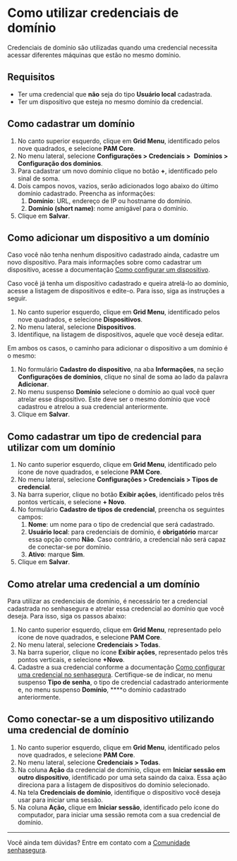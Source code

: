 # Como utilizar credenciais de domínio

Credenciais de domínio são utilizadas quando uma credencial necessita acessar diferentes máquinas que estão no mesmo domínio.

## Requisitos

- Ter uma credencial que **não** seja do tipo **Usuário local** cadastrada.
- Ter um dispositivo que esteja no mesmo domínio da credencial.

## Como cadastrar um domínio

1. No canto superior esquerdo, clique em **Grid Menu**, identificado pelos nove quadrados, e selecione **PAM Core**.
2. No menu lateral, selecione **Configurações > Credenciais >**  **Domínios > Configuração dos domínios**.
3. Para cadastrar um novo domínio clique no botão **+**, identificado pelo sinal de soma.
4. Dois campos novos, vazios, serão adicionados logo abaixo do último domínio cadastrado. Preencha as informações:
    1. **Domínio**: URL, endereço de IP ou hostname do domínio.
    2. **Domínio (short name)**: nome amigável para o domínio.
5. Clique em **Salvar**.

## Como adicionar um dispositivo a um domínio

Caso você não tenha nenhum dispositivo cadastrado ainda, cadastre um novo dispositivo. Para mais informações sobre como cadastrar um dispositivo, acesse a documentação [Como configurar um dispositivo](https://docs.senhasegura.io/v3-33/docs/pt/pam-devices-management).

Caso você já tenha um dispositivo cadastrado e queira atrelá-lo ao domínio, acesse a listagem de dispositivos e edite-o. Para isso, siga as instruções a seguir.

1. No canto superior esquerdo, clique em **Grid Menu**, identificado pelos nove quadrados, e selecione **Dispositivos**.
2. No menu lateral, selecione **Dispositivos**.
3. Identifique, na listagem de dispositivos, aquele que você deseja editar.

Em ambos os casos, o caminho para adicionar o dispositivo a um domínio é o mesmo:

1. No formulário **Cadastro do dispositivo**, na aba **Informações**, na seção **Configurações de domínios**, clique no sinal de soma ao lado da palavra **Adicionar**.
2. No menu suspenso **Domínio** selecione o domínio ao qual você quer atrelar esse dispositivo. Este deve ser o mesmo domínio que você cadastrou e atrelou a sua credencial anteriormente.
3. Clique em **Salvar**.

## Como cadastrar um tipo de credencial para utilizar com um domínio

1. No canto superior esquerdo, clique em **Grid Menu**, identificado pelo ícone de nove quadrados, e selecione **PAM Core**.
2. No menu lateral, selecione **Configurações > Credenciais > Tipos de credencial**.
3. Na barra superior, clique no botão **Exibir ações**, identificado pelos três pontos verticais, e selecione **+ Novo**.
4. No formulário **Cadastro de tipos de credencial**, preencha os seguintes campos:
    1. **Nome**: um nome para o tipo de credencial que será cadastrado.
    2. **Usuário local**: para credenciais de domínio, é **obrigatório** marcar essa opção como **Não**. Caso contrário, a credencial não será capaz de conectar-se por domínio.
    3. **Ativo**: marque **Sim**.
5. Clique em **Salvar**.

## Como atrelar uma credencial a um domínio

Para utilizar as credenciais de domínio, é necessário ter a credencial cadastrada no senhasegura e atrelar essa credencial ao domínio que você deseja. Para isso, siga os passos abaixo:

1. No canto superior esquerdo, clique em **Grid Menu**, representado pelo ícone de nove quadrados, e selecione **PAM Core**.
2. No menu lateral, selecione **Credenciais > Todas**.
3. Na barra superior, clique no ícone **Exibir ações**, representado pelos três pontos verticais, e selecione **+Novo**.
4. Cadastre a sua credencial conforme a documentação [Como configurar uma credencial no senhasegura](https://docs.senhasegura.io/v3-33/docs/pt/pam-how-to-set-up-a-credential-in-senhasegura). Certifique-se de indicar, no menu suspenso **Tipo de senha**, o tipo de credencial cadastrado anteriormente e, no menu suspenso **Domínio**, ****o domínio cadastrado anteriormente.

## Como conectar-se a um dispositivo utilizando uma credencial de domínio

1. No canto superior esquerdo, clique em **Grid Menu**, identificado pelos nove quadrados, e selecione **PAM Core**.
2. No menu lateral, selecione **Credenciais > Todas**.
3. Na coluna **Ação** da credencial de domínio, clique em **Iniciar sessão em outro dispositivo**, identificado por uma seta saindo da caixa. Essa ação direciona para a listagem de dispositivos do domínio selecionado.
4. Na tela **Credenciais de domínio**, identifique o dispositivo você deseja usar para iniciar uma sessão.
5. Na coluna **Ação,** clique em **Iniciar sessão**, identificado pelo ícone do computador, para iniciar uma sessão remota com a sua credencial de domínio.

***

Você ainda tem dúvidas? Entre em contato com a [Comunidade senhasegura](https://community.senhasegura.io/).